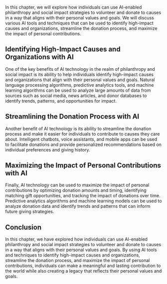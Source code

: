 
In this chapter, we will explore how individuals can use AI-enabled philanthropy and social impact strategies to volunteer and donate to causes in a way that aligns with their personal values and goals. We will discuss various AI tools and techniques that can be used to identify high-impact causes and organizations, streamline the donation process, and maximize the impact of personal contributions.

Identifying High-Impact Causes and Organizations with AI
--------------------------------------------------------

One of the key benefits of AI technology in the realm of philanthropy and social impact is its ability to help individuals identify high-impact causes and organizations that align with their personal values and goals. Natural language processing algorithms, predictive analytics tools, and machine learning algorithms can be used to analyze large amounts of data from sources such as social media, news articles, and donor databases to identify trends, patterns, and opportunities for impact.

Streamlining the Donation Process with AI
-----------------------------------------

Another benefit of AI technology is its ability to streamline the donation process and make it easier for individuals to contribute to causes they care about. Intelligent chatbots, voice assistants, and mobile apps can be used to facilitate donations and provide personalized recommendations based on individual preferences and giving history.

Maximizing the Impact of Personal Contributions with AI
-------------------------------------------------------

Finally, AI technology can be used to maximize the impact of personal contributions by optimizing donation amounts and timing, identifying matching gift opportunities, and tracking the impact of donations over time. Predictive analytics algorithms and machine learning models can be used to analyze donation data and identify trends and patterns that can inform future giving strategies.

Conclusion
----------

In this chapter, we have explored how individuals can use AI-enabled philanthropy and social impact strategies to volunteer and donate to causes in a way that aligns with their personal values and goals. By using AI tools and techniques to identify high-impact causes and organizations, streamline the donation process, and maximize the impact of personal contributions, individuals can make a meaningful and lasting contribution to the world while also creating a legacy that reflects their personal values and goals.
